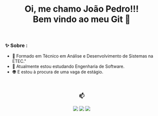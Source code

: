 <div align="center">
  <h1>
    Oi, me chamo João Pedro!!!
    <br/>
    Bem vindo ao meu Git 🚀
  </h1>
</div>

<!-- <p align='center'>
  Junior Desenvolvedor FullStack
</p> -->

<br/>

### ✨ Sobre :

- 🤠 Formado em Técnico em Análise e Desenvolvimento de Sistemas na ETEC."
- 🤖 Atualmente estou estudando Engenharia de Software.
- 👽 E estou à procura de uma vaga de estágio.

<div align="center">

<br>

### 📫

<p>

  <a href="mailto:joao.moretti55391@gmail.com">
  <img src="https://img.shields.io/badge/Gmail-D14836?style=for-the-badge&logo=gmail&logoColor=white" target="_blank"></a>

  <a href="https://www.linkedin.com/in/joao-pedro-do-prado-moretti-891083227/" alt="Linkedin">
  <img src="https://img.shields.io/badge/LinkedIn-0077B5?style=for-the-badge&logo=linkedin&logoColor=white" /></a>

  <a href="https://www.youtube.com/channel/UCS6AO_V0wrRXEQmn5pvqhMQ" alt="Youtube">
  <img src="https://img.shields.io/badge/YouTube-FF0000?style=for-the-badge&logo=youtube&logoColor=white"/></a>

</p>
</div>
